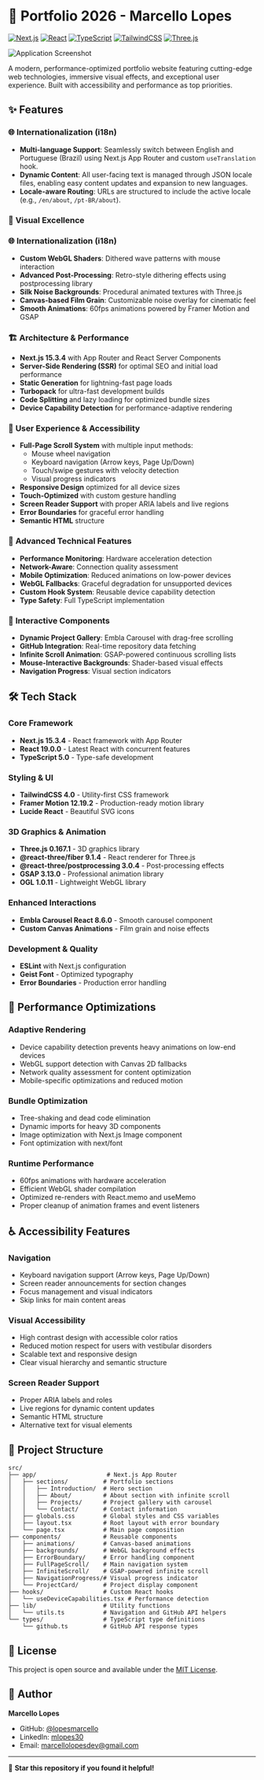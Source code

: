 # 🚀 Portfolio 2026 - Marcello Lopes

[![Next.js](https://img.shields.io/badge/Next.js-15.3.4-black?logo=next.js&logoColor=white)](https://nextjs.org)
[![React](https://img.shields.io/badge/React-19.0.0-blue?logo=react&logoColor=white)](https://reactjs.org)
[![TypeScript](https://img.shields.io/badge/TypeScript-5.0-blue?logo=typescript&logoColor=white)](https://www.typescriptlang.org)
[![TailwindCSS](https://img.shields.io/badge/TailwindCSS-4.0-38B2AC?logo=tailwind-css&logoColor=white)](https://tailwindcss.com)
[![Three.js](https://img.shields.io/badge/Three.js-0.167.1-black?logo=three.js&logoColor=white)](https://threejs.org)

<!-- Application Screenshot Placeholder -->
![Application Screenshot](https://lopesmarcello.vercel.app/screenshot.png)

A modern, performance-optimized portfolio website featuring cutting-edge web technologies, immersive visual effects, and exceptional user experience. Built with accessibility and performance as top priorities.

## ✨ Features

### 🌐 Internationalization (i18n)

- **Multi-language Support**: Seamlessly switch between English and Portuguese (Brazil) using Next.js App Router and custom `useTranslation` hook.
- **Dynamic Content**: All user-facing text is managed through JSON locale files, enabling easy content updates and expansion to new languages.
- **Locale-aware Routing**: URLs are structured to include the active locale (e.g., `/en/about`, `/pt-BR/about`).



### 🎨 **Visual Excellence**

### 🌐 Internationalization (i18n)

- **Custom WebGL Shaders**: Dithered wave patterns with mouse interaction
- **Advanced Post-Processing**: Retro-style dithering effects using postprocessing library
- **Silk Noise Backgrounds**: Procedural animated textures with Three.js
- **Canvas-based Film Grain**: Customizable noise overlay for cinematic feel
- **Smooth Animations**: 60fps animations powered by Framer Motion and GSAP

### 🏗️ **Architecture & Performance**

- **Next.js 15.3.4** with App Router and React Server Components
- **Server-Side Rendering (SSR)** for optimal SEO and initial load performance
- **Static Generation** for lightning-fast page loads
- **Turbopack** for ultra-fast development builds
- **Code Splitting** and lazy loading for optimized bundle sizes
- **Device Capability Detection** for performance-adaptive rendering

### 📱 **User Experience & Accessibility**

- **Full-Page Scroll System** with multiple input methods:
  - Mouse wheel navigation
  - Keyboard navigation (Arrow keys, Page Up/Down)
  - Touch/swipe gestures with velocity detection
  - Visual progress indicators
- **Responsive Design** optimized for all device sizes
- **Touch-Optimized** with custom gesture handling
- **Screen Reader Support** with proper ARIA labels and live regions
- **Error Boundaries** for graceful error handling
- **Semantic HTML** structure

### 🔧 **Advanced Technical Features**

- **Performance Monitoring**: Hardware acceleration detection
- **Network-Aware**: Connection quality assessment
- **Mobile Optimization**: Reduced animations on low-power devices
- **WebGL Fallbacks**: Graceful degradation for unsupported devices
- **Custom Hook System**: Reusable device capability detection
- **Type Safety**: Full TypeScript implementation

### 🎪 **Interactive Components**

- **Dynamic Project Gallery**: Embla Carousel with drag-free scrolling
- **GitHub Integration**: Real-time repository data fetching
- **Infinite Scroll Animation**: GSAP-powered continuous scrolling lists
- **Mouse-Interactive Backgrounds**: Shader-based visual effects
- **Navigation Progress**: Visual section indicators

## 🛠️ Tech Stack

### **Core Framework**

- **Next.js 15.3.4** - React framework with App Router
- **React 19.0.0** - Latest React with concurrent features
- **TypeScript 5.0** - Type-safe development

### **Styling & UI**

- **TailwindCSS 4.0** - Utility-first CSS framework
- **Framer Motion 12.19.2** - Production-ready motion library
- **Lucide React** - Beautiful SVG icons

### **3D Graphics & Animation**

- **Three.js 0.167.1** - 3D graphics library
- **@react-three/fiber 9.1.4** - React renderer for Three.js
- **@react-three/postprocessing 3.0.4** - Post-processing effects
- **GSAP 3.13.0** - Professional animation library
- **OGL 1.0.11** - Lightweight WebGL library

### **Enhanced Interactions**

- **Embla Carousel React 8.6.0** - Smooth carousel component
- **Custom Canvas Animations** - Film grain and noise effects

### **Development & Quality**

- **ESLint** with Next.js configuration
- **Geist Font** - Optimized typography
- **Error Boundaries** - Production error handling

## 🎯 Performance Optimizations

### **Adaptive Rendering**

- Device capability detection prevents heavy animations on low-end devices
- WebGL support detection with Canvas 2D fallbacks
- Network quality assessment for content optimization
- Mobile-specific optimizations and reduced motion

### **Bundle Optimization**

- Tree-shaking and dead code elimination
- Dynamic imports for heavy 3D components
- Image optimization with Next.js Image component
- Font optimization with next/font

### **Runtime Performance**

- 60fps animations with hardware acceleration
- Efficient WebGL shader compilation
- Optimized re-renders with React.memo and useMemo
- Proper cleanup of animation frames and event listeners

## ♿ Accessibility Features

### **Navigation**

- Keyboard navigation support (Arrow keys, Page Up/Down)
- Screen reader announcements for section changes
- Focus management and visual indicators
- Skip links for main content areas

### **Visual Accessibility**

- High contrast design with accessible color ratios
- Reduced motion respect for users with vestibular disorders
- Scalable text and responsive design
- Clear visual hierarchy and semantic structure

### **Screen Reader Support**

- Proper ARIA labels and roles
- Live regions for dynamic content updates
- Semantic HTML structure
- Alternative text for visual elements

## 📁 Project Structure

```
src/
├── app/                    # Next.js App Router
│   ├── sections/          # Portfolio sections
│   │   ├── Introduction/  # Hero section
│   │   ├── About/         # About section with infinite scroll
│   │   ├── Projects/      # Project gallery with carousel
│   │   └── Contact/       # Contact information
│   ├── globals.css        # Global styles and CSS variables
│   ├── layout.tsx         # Root layout with error boundary
│   └── page.tsx           # Main page composition
├── components/            # Reusable components
│   ├── animations/        # Canvas-based animations
│   ├── backgrounds/       # WebGL background effects
│   ├── ErrorBoundary/     # Error handling component
│   ├── FullPageScroll/    # Main navigation system
│   ├── InfiniteScroll/    # GSAP-powered infinite scroll
│   ├── NavigationProgress/# Visual progress indicator
│   └── ProjectCard/       # Project display component
├── hooks/                 # Custom React hooks
│   └── useDeviceCapabilities.tsx # Performance detection
├── lib/                   # Utility functions
│   └── utils.ts           # Navigation and GitHub API helpers
└── types/                 # TypeScript type definitions
    └── github.ts          # GitHub API response types
```

## 📝 License

This project is open source and available under the [MIT License](LICENSE).

## 👤 Author

**Marcello Lopes**

- GitHub: [@lopesmarcello](https://github.com/lopesmarcello)
- LinkedIn: [mlopes30](https://linkedin.com/in/mlopes30)
- Email: marcellolopesdev@gmail.com

---

🌟 **Star this repository if you found it helpful!**
